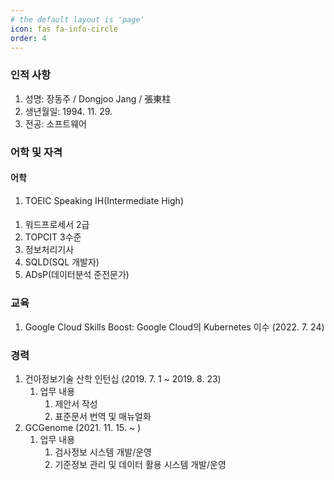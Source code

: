 ```yaml
---
# the default layout is 'page'
icon: fas fa-info-circle
order: 4
---
```


### 인적 사항
1. 성명: 장동주 / Dongjoo Jang / 張東柱
2. 생년월일: 1994. 11. 29.
3. 전공: 소프트웨어

### 어학 및 자격
#### 어학
1. TOEIC Speaking IH(Intermediate High)

####
1. 워드프로세서 2급
2. TOPCIT 3수준
3. 정보처리기사
4. SQLD(SQL 개발자)
5. ADsP(데이터분석 준전문가)

### 교육
1. Google Cloud Skills Boost: Google Cloud의 Kubernetes 이수 (2022. 7. 24)

### 경력
1. 건아정보기술 산학 인턴십 (2019. 7. 1 ~ 2019. 8. 23)
   1. 업무 내용
      1. 제안서 작성
      2. 표준문서 번역 및 매뉴얼화
2. GCGenome (2021. 11. 15. ~ )
   1. 업무 내용
      1. 검사정보 시스템 개발/운영
      2. 기준정보 관리 및 데이터 활용 시스템 개발/운영

